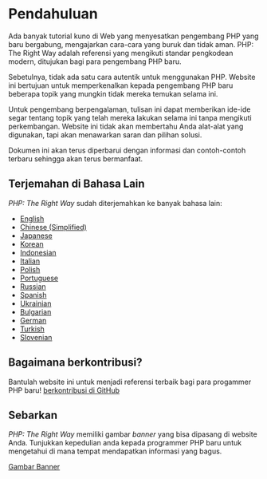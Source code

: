 # Pendahuluan

Ada banyak tutorial kuno di Web yang menyesatkan pengembang PHP yang baru bergabung, 
mengajarkan cara-cara yang buruk dan tidak aman. PHP: The Right Way adalah referensi yang mengikuti
standar pengkodean modern, ditujukan bagi para pengembang PHP baru.

Sebetulnya, tidak ada satu cara autentik untuk menggunakan PHP. Website ini bertujuan untuk memperkenalkan 
kepada pengembang PHP baru beberapa topik yang mungkin tidak mereka temukan selama ini.

Untuk pengembang berpengalaman, tulisan ini dapat memberikan ide-ide segar tentang topik yang telah
mereka lakukan selama ini tanpa mengikuti perkembangan. Website ini tidak akan membertahu Anda
alat-alat yang digunakan, tapi akan menawarkan saran dan pilihan solusi.

Dokumen ini akan terus diperbarui dengan informasi dan contoh-contoh terbaru sehingga akan terus bermanfaat.

## Terjemahan di Bahasa Lain

_PHP: The Right Way_ sudah diterjemahkan ke banyak bahasa lain:

* [English](http://www.phptherightway.com)
* [Chinese (Simplified)](http://wulijun.github.com/php-the-right-way)
* [Japanese](http://ja.phptherightway.com)
* [Korean](http://wafe.github.io/php-the-right-way/)
* [Indonesian](http://id.phptherightway.com)
* [Italian](http://it.phptherightway.com/)
* [Polish](http://pl.phptherightway.com/)
* [Portuguese](http://br.phptherightway.com/)
* [Russian](http://getjump.github.io/ru-php-the-right-way)
* [Spanish](http://phpdevenezuela.github.io/php-the-right-way/)
* [Ukrainian](http://iflista.github.com/php-the-right-way/)
* [Bulgarian](http://bg.phptherightway.com/)
* [German](http://rwetzlmayr.github.io/php-the-right-way/)
* [Turkish](http://hkulekci.github.io/php-the-right-way/)
* [Slovenian](http://sl.phptherightway.com)

## Bagaimana berkontribusi?

Bantulah website ini untuk menjadi referensi terbaik bagi para progammer PHP baru! [berkontribusi di GitHub][1]

## Sebarkan

_PHP: The Right Way_ memiliki gambar _banner_ yang bisa dipasang di website Anda. Tunjukkan kepedulian anda
kepada programmer PHP baru untuk mengetahui di mana tempat mendapatkan informasi yang bagus.

[Gambar Banner][2]

[1]: https://github.com/codeguy/php-the-right-way/tree/gh-pages
[2]: /banners.html
